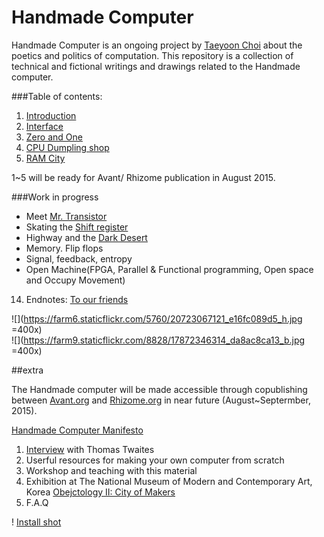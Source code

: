 # Handmade Computer
Handmade Computer is an ongoing project by [Taeyoon Choi](http://taeyoonchoi.com) about the poetics and politics of computation. This repository is a collection of technical and fictional writings and drawings related to the Handmade computer.  

###Table of contents: 

1. [Introduction](https://github.com/tchoi8/handmadecomputer/tree/master/Entry)
2. [Interface](https://github.com/tchoi8/handmadecomputer/tree/master/Interface)  
3. [Zero and One](https://github.com/tchoi8/handmadecomputer/tree/master/Binary)  
4. [CPU Dumpling shop](https://github.com/tchoi8/handmadecomputer/tree/master/Dumpling) 
5. [RAM City](https://github.com/tchoi8/handmadecomputer/tree/master/RAMcity)  

1~5 will be ready for Avant/ Rhizome publication in August 2015.  

###Work in progress 

-  Meet [Mr. Transistor](https://github.com/tchoi8/handmadecomputer/tree/master/TTL) 
-  Skating the [Shift register](https://github.com/tchoi8/handmadecomputer/tree/master/ShiftRegister) 
-  Highway and the [Dark Desert](https://github.com/tchoi8/handmadecomputer/tree/master/DarkDesert)   
-  Memory. Flip flops 
-   Signal, feedback, entropy 
-   Open Machine(FPGA, Parallel & Functional programming, Open space and Occupy Movement)
14. Endnotes: [To our friends](https://github.com/tchoi8/handmadecomputer/tree/master/Exit)

![](https://farm6.staticflickr.com/5760/20723067121_e16fc089d5_h.jpg =400x)
</br>
![](https://farm9.staticflickr.com/8828/17872346314_da8ac8ca13_b.jpg =400x)

##extra

The Handmade computer will be made accessible through copublishing between [Avant.org](http://avant.org/) and [Rhizome.org](http://Rhizome.org) in near future (August~Septermber, 2015). 

[Handmade Computer Manifesto](https://github.com/tchoi8/handmadecomputer/blob/master/Manifesto.md)  

1. [Interview](https://github.com/tchoi8/handmadecomputer/tree/master/Interview_Thomas) with Thomas Twaites
2. Userful resources for making your own computer from scratch 
3. Workshop and teaching with this material 
4. Exhibition at The National Museum of Modern and Contemporary Art, Korea [Obejctology II: City of Makers](https://www.flickr.com/photos/80913365@N04/sets/72157654066625211)
5. F.A.Q 


!
[Install shot](https://farm1.staticflickr.com/344/18308862959_f0d2f5c598_z.jpg)
